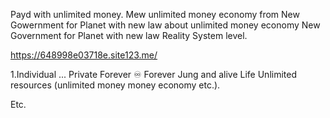 Payd with unlimited money.
Mew unlimited money economy from New Gowernment for Planet with new law about unlimited money economy 
New Government for Planet with new law Reality System level.

https://648998e03718e.site123.me/

1.Individual ... Private
Forever ♾️ Forever Jung and alive Life
Unlimited resources (unlimited money money economy etc.).

Etc.
